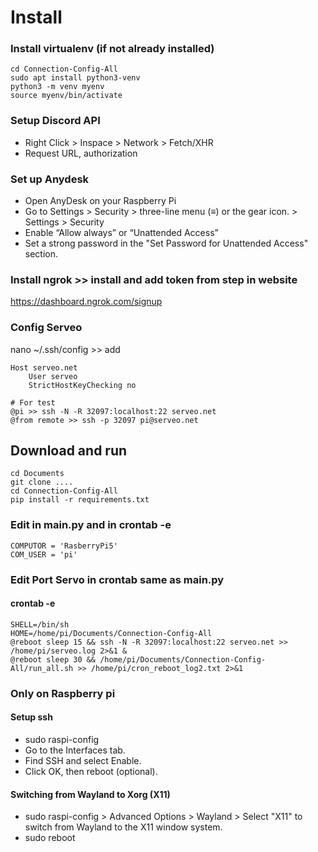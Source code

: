 # Install
### Install virtualenv (if not already installed)
```
cd Connection-Config-All
sudo apt install python3-venv
python3 -m venv myenv
source myenv/bin/activate
```

### Setup Discord API
- Right Click > Inspace > Network > Fetch/XHR
- Request URL, authorization

### Set up Anydesk
- Open AnyDesk on your Raspberry Pi
- Go to Settings > Security > three-line menu (≡) or the gear icon. > Settings > Security
- Enable “Allow always” or “Unattended Access”
- Set a strong password in the "Set Password for Unattended Access" section.

### Install ngrok >> install and add token from step in website 
https://dashboard.ngrok.com/signup


### Config Serveo
nano ~/.ssh/config >> add
```
Host serveo.net
    User serveo
    StrictHostKeyChecking no
```
```
# For test
@pi >> ssh -N -R 32097:localhost:22 serveo.net
@from remote >> ssh -p 32097 pi@serveo.net
```

## Download and run
```
cd Documents 
git clone ....
cd Connection-Config-All
pip install -r requirements.txt
```

### Edit in main.py and in crontab -e
```
COMPUTOR = 'RasberryPi5'
COM_USER = 'pi'
```
### Edit Port Servo in crontab same as main.py
#### crontab -e
```
SHELL=/bin/sh
HOME=/home/pi/Documents/Connection-Config-All
@reboot sleep 15 && ssh -N -R 32097:localhost:22 serveo.net >> /home/pi/serveo.log 2>&1 &
@reboot sleep 30 && /home/pi/Documents/Connection-Config-All/run_all.sh >> /home/pi/cron_reboot_log2.txt 2>&1
```





### Only on Raspberry pi
#### Setup ssh
- sudo raspi-config
- Go to the Interfaces tab.
- Find SSH and select Enable.
- Click OK, then reboot (optional).

#### Switching from Wayland to Xorg (X11)
- sudo raspi-config > Advanced Options > Wayland > Select "X11" to switch from Wayland to the X11 window system.
- sudo reboot




